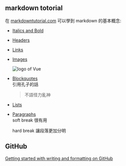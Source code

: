 
## markdown totorial 
在 [markdowntutorial.com](https://www.markdowntutorial.com/) 可以學到 markdown 的基本概念:
* [Italics and Bold](https://www.markdowntutorial.com/lesson/1/)
* [Headers](https://www.markdowntutorial.com/lesson/2/)
* [Links](https://www.markdowntutorial.com/lesson/3/)
* [Images](https://www.markdowntutorial.com/lesson/4/)

  ![logo of Vue](https://vuejs.org/images/icons/apple-icon-57x57.png)
* [Blockquotes](https://www.markdowntutorial.com/lesson/5/)  
  引用孔子的話
  > 不語怪力亂神
* [Lists](https://www.markdowntutorial.com/lesson/6/)
* [Paragraphs](https://www.markdowntutorial.com/lesson/7/)  
  soft break 很有用

  hard break 讓段落更加分明

## GitHub
[Getting started with writing and formatting on GitHub](https://docs.github.com/en/free-pro-team@latest/github/writing-on-github/basic-writing-and-formatting-syntax)